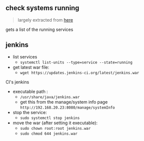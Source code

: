 ## check systems running

> largely extracted from [here](https://www.baeldung.com/ops/jenkins-war-update)



gets a list of the running services



## jenkins
* list services
	* `systemctl list-units --type=service --state=running`
* get latest war file:
	* `wget https://updates.jenkins-ci.org/latest/jenkins.war`

CI's jenkins
* executable path : 
	* `/usr/share/java/jenkins.war`
	* get this from the manage/system info page `http://192.168.20.23:8080/manage/systemInfo`
* stop the service:
	* `sudo systemctl stop jenkins`
* move the war (after setting it executable):
	* `sudo chown root:root jenkins.war`
	* `sudo chmod 644 jenkins.war`



<!--stackedit_data:
eyJoaXN0b3J5IjpbLTE0ODA4MTc1NywyNTMwNjU3NDddfQ==
-->